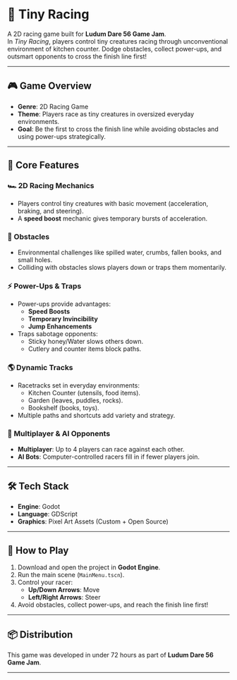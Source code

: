 # 🏁 Tiny Racing

A 2D racing game built for **Ludum Dare 56 Game Jam**.  
In *Tiny Racing*, players control tiny creatures racing through unconventional environment of kitchen counter. Dodge obstacles, collect power-ups, and outsmart opponents to cross the finish line first!  

---

## 🎮 Game Overview

- **Genre**: 2D Racing Game
- **Theme**: Players race as tiny creatures in oversized everyday environments.  
- **Goal**: Be the first to cross the finish line while avoiding obstacles and using power-ups strategically.  

---

## 🚀 Core Features

### 🏎️ 2D Racing Mechanics
- Players control tiny creatures with basic movement (acceleration, braking, and steering).  
- A **speed boost** mechanic gives temporary bursts of acceleration.  

### 🚧 Obstacles
- Environmental challenges like spilled water, crumbs, fallen books, and small holes.  
- Colliding with obstacles slows players down or traps them momentarily.  

### ⚡ Power-Ups & Traps
- Power-ups provide advantages:
  - **Speed Boosts**
  - **Temporary Invincibility**
  - **Jump Enhancements**
- Traps sabotage opponents:
  - Sticky honey/Water slows others down.
  - Cutlery and counter items block paths.

### 🌎 Dynamic Tracks
- Racetracks set in everyday environments:
  - Kitchen Counter (utensils, food items).  
  - Garden (leaves, puddles, rocks).  
  - Bookshelf (books, toys).  
- Multiple paths and shortcuts add variety and strategy.  

### 🤖 Multiplayer & AI Opponents
- **Multiplayer**: Up to 4 players can race against each other.
- **AI Bots**: Computer-controlled racers fill in if fewer players join.  

---

## 🛠️ Tech Stack
- **Engine**: Godot  
- **Language**: GDScript  
- **Graphics**: Pixel Art Assets (Custom + Open Source)  

---

## 📝 How to Play
1. Download and open the project in **Godot Engine**.  
2. Run the main scene (`MainMenu.tscn`).  
3. Control your racer:
   - **Up/Down Arrows**: Move
   - **Left/Right Arrows**: Steer
4. Avoid obstacles, collect power-ups, and reach the finish line first!  

---

## 📦 Distribution
This game was developed in under 72 hours as part of **Ludum Dare 56 Game Jam**.  

---
